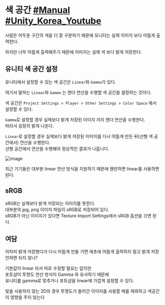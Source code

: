 # 색 공간 [#Manual](https://docs.unity3d.com/kr/2022.3/Manual/LinearRendering-LinearOrGammaWorkflow.html) [#Unity_Korea_Youtube](https://youtu.be/Xwlm5V-bnBc?si=3HPXD4KsaJl9NvRq)

사람은 어두운 구간의 색을 더 잘 구분하기 때문에
모니터는 실제 이미지 보다 어둡게 출력한다.

하지만 너무 어둡게 출력해주기 때문에 이미지는 실제 색 보다 밝게 저장한다.



## 유니티 색 공간 설정
유니티에서 설정할 수 있는 색 공간은 `Linear`와 `Gamma`가 있다.

여기서 말하는 `Linear`와 `Gamma` 는 랜더 연산을 수행할 색 공간을 결정하는 것이다.

색 공간은 `Project Settings > Player > Other Settings > Color Space` 에서 설정할 수 있다.


`Gamma`로 설정할 경우 실제보다 밝게 저장된 이미지 끼리 랜더 연산을 수행한다.  
따라서 굉장히 밝게 나온다.

`Linear`로 설정할 경우 실제보다 밝게 저장된 이미지를 다시 어둡게 만든 뒤(선형 색 공간에서) 연산을 수행한다.  
선형 공간에서 연산을 수행해야 정상적인 결과가 나옵니다.

![image](https://github.com/user-attachments/assets/1c0cc29a-33b9-4d83-b3bb-82194c026d1e)


최근 기기들은 대부분 linear 연산 방식을 지원하기 때문에 웬만하면 linear를 사용하면 된다.


## sRGB
sRGB는 실제보다 밝게 저장되는 이미지를 뜻한다.  
대부분의 jpg, png 이미지 파일이 sRGB로 저장되어 있다.  
sRGB가 아닌 이미지가 있다면 Texture Import Settings에서 sRGB 옵션을 끄면 된다.


## 여담
어차피 밝게 저장했다가 다시 어둡게 만들 거면 애초에 어둡게 출력하지 말고 밝게 저장 안하면 되지 않나?

기본값이 linear 라서 따로 수정할 필요는 없지만  
포토샵이 투명도 연산 방식이 Gamma 와 유사하기 때문에  
유니티를 gamma로 맞추거나 포토샵을 linear에 가깝게 설정할 수 있다.

빛을 사용하지 않는 2D의 경우 투명도가 들어간 이미지를 사용할 때를 제외하고 색공간이 영향을 주지 않는다